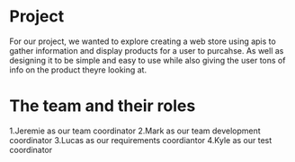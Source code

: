 # Project


For our project, we wanted to explore creating a web store using
apis to gather information and display products for a user to purcahse.
As well as designing it to be simple and easy to use while also giving
the user tons of info on the product theyre looking at.

# The team and their roles


1.Jeremie as our team coordinator
2.Mark as our team development coordinator
3.Lucas as our requirements coordiantor 
4.Kyle as our test coordinator 